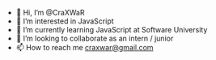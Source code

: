 - 👋 Hi, I’m @CraXWaR
- 👀 I’m interested in JavaScript
- 🌱 I’m currently learning JavaScript at Software University
- 💞️ I’m looking to collaborate as an intern / junior
- 📫 How to reach me craxwar@gmail.com

<!---
CraXWaR/CraXWaR is a ✨ special ✨ repository because its `README.md` (this file) appears on your GitHub profile.
You can click the Preview link to take a look at your changes.
--->
